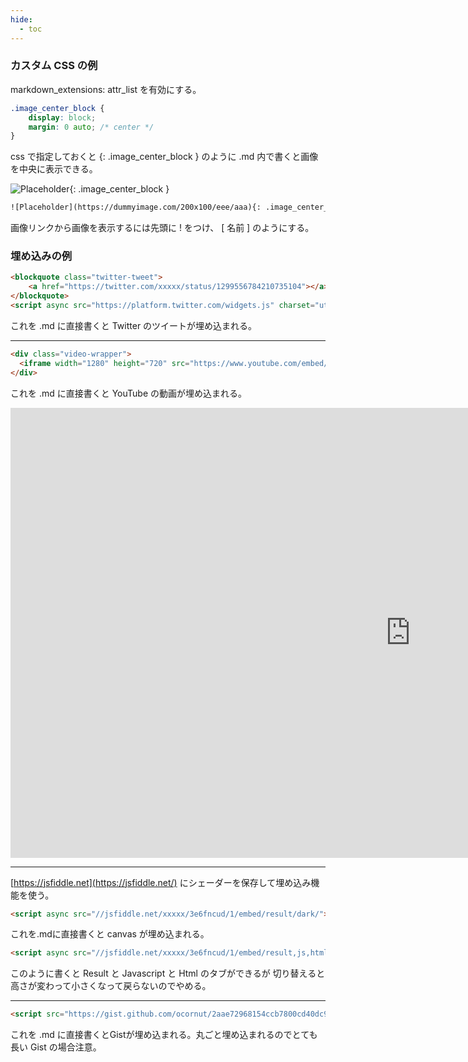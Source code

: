 ```yaml
---
hide:
  - toc
---
```


### カスタム CSS の例

markdown_extensions: attr_list を有効にする。

```css
.image_center_block {
    display: block;
    margin: 0 auto; /* center */
}
```

css で指定しておくと {: .image_center_block } のように .md 内で書くと画像を中央に表示できる。

![Placeholder](https://dummyimage.com/200x100/eee/aaa){: .image_center_block }

```html
![Placeholder](https://dummyimage.com/200x100/eee/aaa){: .image_center_block }
```

画像リンクから画像を表示するには先頭に ! をつけ、 [ 名前 ] のようにする。

### 埋め込みの例

```html
<blockquote class="twitter-tweet">
	<a href="https://twitter.com/xxxxx/status/1299556784210735104"></a>
</blockquote>
<script async src="https://platform.twitter.com/widgets.js" charset="utf-8"></script>
```

これを .md に直接書くと Twitter のツイートが埋め込まれる。

---

```html
<div class="video-wrapper">
  <iframe width="1280" height="720" src="https://www.youtube.com/embed/UoklxctRrsk" frameborder="0" allowfullscreen></iframe>
</div>
```

これを .md に直接書くと YouTube の動画が埋め込まれる。

<div class="video-wrapper">
  <iframe width="1280" height="720" src="https://www.youtube.com/embed/UoklxctRrsk" frameborder="0" allowfullscreen></iframe>
</div>

---

[https://jsfiddle.net](https://jsfiddle.net/) にシェーダーを保存して埋め込み機能を使う。

```html
<script async src="//jsfiddle.net/xxxxx/3e6fncud/1/embed/result/dark/"></script>
```

これを.mdに直接書くと canvas が埋め込まれる。

```html
<script async src="//jsfiddle.net/xxxxx/3e6fncud/1/embed/result,js,html/dark/"></script>
```

このように書くと Result と Javascript と Html のタブができるが
切り替えると高さが変わって小さくなって戻らないのでやめる。

---

```html
<script src="https://gist.github.com/ocornut/2aae72968154ccb7800cd40dc9be7f31.js"></script>
```

これを .md に直接書くとGistが埋め込まれる。丸ごと埋め込まれるのでとても長い Gist の場合注意。
